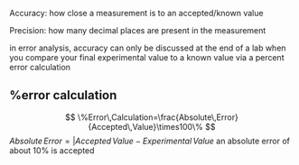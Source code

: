 Accuracy: how close a measurement is to an accepted/known value

Precision: how many decimal places are present in the measurement

in error analysis, accuracy can only be discussed at the end of a lab when you compare your final experimental value to a known value via a percent error calculation

## %error calculation

$$
\%Error\,Calculation=\frac{Absolute\,Error}{Accepted\,Value}\times100\%
$$
$Absolute\,Error=|Accepted\,Value-Experimental\,Value$
an absolute error of about 10% is accepted